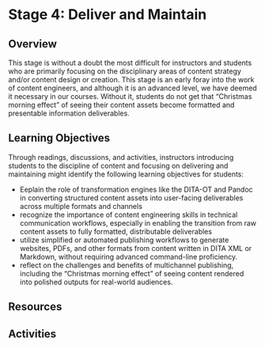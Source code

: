 # Stage 4: Deliver and Maintain

## Overview
This stage is without a doubt the most difficult for instructors and students who are primarily focusing on the disciplinary areas of content strategy and/or content design or creation. This stage is an early foray into the work of content engineers, and although it is an advanced level, we have deemed it necessary in our courses. Without it, students do not get that “Christmas morning effect” of seeing their content assets become formatted and presentable information deliverables.

## Learning Objectives
Through readings, discussions, and activities, instructors introducing students to the discipline of content and focusing on delivering and maintaining might identify the following learning objectives for students:

- Eeplain the role of transformation engines like the DITA-OT and Pandoc in converting structured content assets into user-facing deliverables across multiple formats and channels
- recognize the importance of content engineering skills in technical communication workflows, especially in enabling the transition from raw content assets to fully formatted, distributable deliverables
- utilize simplified or automated publishing workflows to generate websites, PDFs, and other formats from content written in DITA XML or Markdown, without requiring advanced command-line proficiency.
- reflect on the challenges and benefits of multichannel publishing, including the “Christmas morning effect” of seeing content rendered into polished outputs for real-world audiences.

## Resources

## Activities
